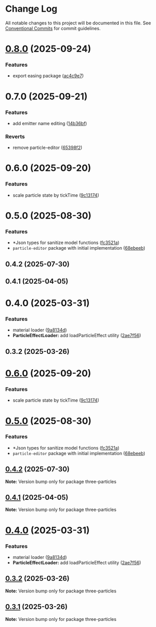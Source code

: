 # Change Log

All notable changes to this project will be documented in this file.
See [Conventional Commits](https://conventionalcommits.org) for commit guidelines.

# [0.8.0](https://github.com/polyforest/three-particles/compare/three-particles@0.7.0...three-particles@0.8.0) (2025-09-24)

### Features

- export easing package ([ac4c9e7](https://github.com/polyforest/three-particles/commit/ac4c9e785891137529bf22dbcd1375830eae1d05))

# 0.7.0 (2025-09-21)

### Features

- add emitter name editing ([14b36bf](https://github.com/polyforest/three-particles/commit/14b36bf04fb75a51805e13571f7fa3342ba0dbc3))

### Reverts

- remove particle-editor ([65398f2](https://github.com/polyforest/three-particles/commit/65398f29466014aaf1fa02b2e85135a0c4525502))

# 0.6.0 (2025-09-20)

### Features

- scale particle state by tickTime ([9c13174](https://github.com/polyforest/three-particles/commit/9c131744321d498d6412c6e61e3fe21b23ca1b07))

# 0.5.0 (2025-08-30)

### Features

- \*Json types for sanitize model functions ([fc3521a](https://github.com/polyforest/three-particles/commit/fc3521aeb4d4da1da221870629764379ab83d4e2))
- `particle-editor` package with initial implementation ([68ebeeb](https://github.com/polyforest/three-particles/commit/68ebeeb6861644a3f207efecdaf6874a49c1ceab))

## 0.4.2 (2025-07-30)

## 0.4.1 (2025-04-05)

# 0.4.0 (2025-03-31)

### Features

- material loader ([9a8134d](https://github.com/polyforest/three-particles/commit/9a8134db43421c9ea6cc40d05ef33bbe875db5ce))
- **ParticleEffectLoader:** add loadParticleEffect utility ([2ae7f56](https://github.com/polyforest/three-particles/commit/2ae7f56dac326575cdfd765c144043c9b2698a52))

## 0.3.2 (2025-03-26)

# [0.6.0](https://github.com/polyforest/three-particles/compare/v0.5.0...v0.6.0) (2025-09-20)

### Features

- scale particle state by tickTime ([9c13174](https://github.com/polyforest/three-particles/commit/9c131744321d498d6412c6e61e3fe21b23ca1b07))

# [0.5.0](https://github.com/polyforest/three-particles/compare/v0.4.2...v0.5.0) (2025-08-30)

### Features

- \*Json types for sanitize model functions ([fc3521a](https://github.com/polyforest/three-particles/commit/fc3521aeb4d4da1da221870629764379ab83d4e2))
- `particle-editor` package with initial implementation ([68ebeeb](https://github.com/polyforest/three-particles/commit/68ebeeb6861644a3f207efecdaf6874a49c1ceab))

## [0.4.2](https://github.com/polyforest/three-particles/compare/v0.4.1...v0.4.2) (2025-07-30)

**Note:** Version bump only for package three-particles

## [0.4.1](https://github.com/polyforest/three-particles/compare/v0.4.0...v0.4.1) (2025-04-05)

**Note:** Version bump only for package three-particles

# [0.4.0](https://github.com/polyforest/three-particles/compare/v0.3.2...v0.4.0) (2025-03-31)

### Features

- material loader ([9a8134d](https://github.com/polyforest/three-particles/commit/9a8134db43421c9ea6cc40d05ef33bbe875db5ce))
- **ParticleEffectLoader:** add loadParticleEffect utility ([2ae7f56](https://github.com/polyforest/three-particles/commit/2ae7f56dac326575cdfd765c144043c9b2698a52))

## [0.3.2](https://github.com/polyforest/three-particles/compare/v0.1.13...v0.3.2) (2025-03-26)

**Note:** Version bump only for package three-particles

## [0.3.1](https://github.com/polyforest/three-particles/compare/v0.1.13...v0.3.1) (2025-03-26)

**Note:** Version bump only for package three-particles
